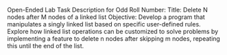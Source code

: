 Open-Ended Lab Task Description for Odd Roll Number:
Title: Delete N nodes after M nodes of a linked list
Objective:
Develop a program that manipulates a singly linked list based on specific user-defined rules. Explore
how linked list operations can be customized to solve problems by implementing a feature to delete n
nodes after skipping m nodes, repeating this until the end of the list.
